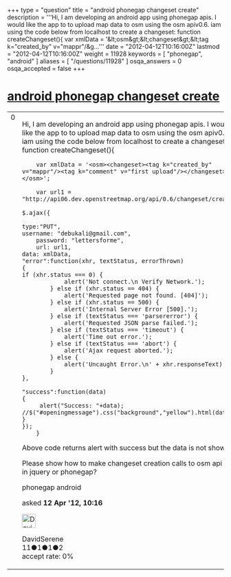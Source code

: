 +++
type = "question"
title = "android phonegap changeset create"
description = '''Hi, I am developing an android app using phonegap apis. I would like the app to to upload map data to osm using the osm apiv0.6. iam using the code below from localhost to create a changeset:  function createChangeset(){  var xmlData = &#x27;&amp;lt;osm&amp;gt;&amp;lt;changeset&amp;gt;&amp;lt;tag k=&quot;created_by&quot; v=&quot;mappr&quot;/&amp;g...'''
date = "2012-04-12T10:16:00Z"
lastmod = "2012-04-12T10:16:00Z"
weight = 11928
keywords = [ "phonegap", "android" ]
aliases = [ "/questions/11928" ]
osqa_answers = 0
osqa_accepted = false
+++

<div class="headNormal">

# [android phonegap changeset create](/questions/11928/android-phonegap-changeset-create)

</div>

<div id="main-body">

<div id="askform">

<table id="question-table" style="width:100%;">
<colgroup>
<col style="width: 50%" />
<col style="width: 50%" />
</colgroup>
<tbody>
<tr>
<td style="width: 30px; vertical-align: top"><div class="vote-buttons">
<span id="post-11928-upvote" class="ajax-command post-vote up" rel="nofollow" title="I like this post (click again to cancel)"> </span>
<div id="post-11928-score" class="post-score" title="current number of votes">
0
</div>
<span id="post-11928-downvote" class="ajax-command post-vote down" rel="nofollow" title="I dont like this post (click again to cancel)"> </span> <span id="favorite-mark" class="ajax-command favorite-mark" rel="nofollow" title="mark/unmark this question as favorite (click again to cancel)"> </span>
<div id="favorite-count" class="favorite-count">
&#10;</div>
</div></td>
<td><div id="item-right">
<div class="question-body">
<p>Hi, I am developing an android app using phonegap apis. I would like the app to to upload map data to osm using the osm apiv0.6. iam using the code below from localhost to create a changeset: function createChangeset(){</p>
<pre><code>    var xmlData = &#39;&lt;osm&gt;&lt;changeset&gt;&lt;tag k=&quot;created_by&quot; v=&quot;mappr&quot;/&gt;&lt;tag k=&quot;comment&quot; v=&quot;first upload&quot;/&gt;&lt;/changeset&gt;&lt;/osm&gt;&#39;;
&#10;    var url1 = &quot;http://api06.dev.openstreetmap.org/api/0.6/changeset/create&quot;;
&#10;$.ajax({
&#10;type:&quot;PUT&quot;,
username: &quot;debukali@gmail.com&quot;,
    password: &quot;lettersforme&quot;,
    url: url1,
data: xmlData,
&quot;error&quot;:function(xhr, textStatus, errorThrown)
{
if (xhr.status === 0) {
            alert(&#39;Not connect.\n Verify Network.&#39;);
        } else if (xhr.status == 404) {
            alert(&#39;Requested page not found. [404]&#39;);
        } else if (xhr.status == 500) {
            alert(&#39;Internal Server Error [500].&#39;);
        } else if (textStatus === &#39;parsererror&#39;) {
            alert(&#39;Requested JSON parse failed.&#39;);
        } else if (textStatus === &#39;timeout&#39;) {
            alert(&#39;Time out error.&#39;);
        } else if (textStatus === &#39;abort&#39;) {
            alert(&#39;Ajax request aborted.&#39;);
        } else {
            alert(&#39;Uncaught Error.\n&#39; + xhr.responseText);
        }
},
&#10;&quot;success&quot;:function(data)
{
     alert(&quot;Success: &quot;+data);
//$(&quot;#openingmessage&quot;).css(&quot;background&quot;,&quot;yellow&quot;).html(data);
}
});
    }</code></pre>
<p>Above code returns alert with success but the data is not shown.</p>
<p>Please show how to make changeset creation calls to osm api v0.6 in jquery or phonegap?</p>
</div>
<div id="question-tags" class="tags-container tags">
<span class="post-tag tag-link-phonegap" rel="tag" title="see questions tagged &#39;phonegap&#39;">phonegap</span> <span class="post-tag tag-link-android" rel="tag" title="see questions tagged &#39;android&#39;">android</span>
</div>
<div id="question-controls" class="post-controls">
&#10;</div>
<div class="post-update-info-container">
<div class="post-update-info post-update-info-user">
<p>asked <strong>12 Apr '12, 10:16</strong></p>
<img src="https://secure.gravatar.com/avatar/92ceae9166d1d984335264f68179ace6?s=32&amp;d=identicon&amp;r=g" class="gravatar" width="32" height="32" alt="DavidSerene&#39;s gravatar image" />
<p><span>DavidSerene</span><br />
<span class="score" title="11 reputation points">11</span><span title="1 badges"><span class="badge1">●</span><span class="badgecount">1</span></span><span title="1 badges"><span class="silver">●</span><span class="badgecount">1</span></span><span title="2 badges"><span class="bronze">●</span><span class="badgecount">2</span></span><br />
<span class="accept_rate" title="Rate of the user&#39;s accepted answers">accept rate:</span> <span title="DavidSerene has no accepted answers">0%</span></p>
</div>
</div>
<div id="comments-container-11928" class="comments-container">
&#10;</div>
<div id="comment-tools-11928" class="comment-tools">
&#10;</div>
<div class="clear">
&#10;</div>
<div id="comment-11928-form-container" class="comment-form-container">
&#10;</div>
<div class="clear">
&#10;</div>
</div></td>
</tr>
</tbody>
</table>

</div>

</div>

